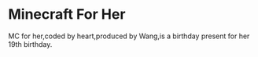 # Minecraft For Her

MC for her,coded by heart,produced by Wang,is a birthday present for her 19th birthday.
